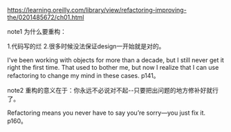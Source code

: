 https://learning.oreilly.com/library/view/refactoring-improving-the/0201485672/ch01.html

note1 为什么要重构：

1.代码写的烂 2.很多时候没法保证design一开始就是对的。

I’ve been working with objects for more than a decade, but I still never get it right the first time. That used to bother me, but now I realize that I can use refactoring to change my mind in these cases.	p141。

note2 重构的意义在于：你永远不必说对不起--只要把出问题的地方修补好就行了。

Refactoring means you never have to say you’re sorry—you just fix it.	p160。